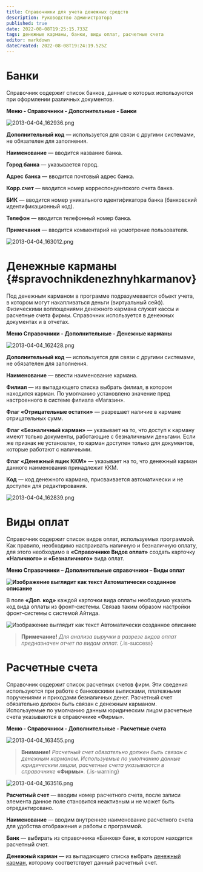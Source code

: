 ```yaml
---
title: Справочники для учета денежных средств
description: Руководство администратора
published: true
date: 2022-08-08T19:25:15.733Z
tags: денежные карманы, банки, виды оплат, расчетные счета
editor: markdown
dateCreated: 2022-08-08T19:24:19.525Z
---
```


# Банки

Справочник содержит список банков, данные о которых используются при оформлении различных документов.

**Меню - Справочники - Дополнительные - Банки**

![2013-04-04_162936.png](/images/admin-guide/directories/money/b54f8df14b74056267131574ab7edf83.png)

**Дополнительный код** — используется для связи с другими системами, не обязателен для заполнения.

**Наименование** — вводится название банка.

**Город банка** — указывается город.

**Адрес банка** — вводится почтовый адрес банка.

**Корр.счет** — вводится номер корреспондентского счета банка.

**БИК** — вводится номер уникального идентификатора банка (банковский идентификационный код).

**Телефон** — вводится телефонный номер банка.

**Примечания** — вводится комментарий на усмотрение пользователя.

![2013-04-04_163012.png](/images/admin-guide/directories/money/61e394e1cc8b2653e2db5c31fb72741d.png)

# Денежные карманы {#spravochnikdenezhnyhkarmanov}

Под денежным карманом в программе подразумевается объект учета, в котором могут накапливаться деньги (виртуальный сейф). Физическими воплощениями денежного кармана служат кассы и расчетные счета фирмы. Справочник используется в денежных документах и в отчетах.

**Меню Справочники - Дополнительные - Денежные карманы**

![2013-04-04_162428.png](/images/admin-guide/directories/money/6e4d01ffa75bd6f9ea8ce07ae20ad3ea.png)

**Дополнительный код** — используется для связи с другими системами, не обязателен для заполнения.

**Наименование** — ввести наименование кармана.

**Филиал** — из выпадающего списка выбрать филиал, в котором находится карман. По умолчанию установлено значение пред настроенного в системе филиала «Магазин».

**Флаг «Отрицательные остатки»** — разрешает наличие в кармане отрицательных сумм.

**Флаг «Безналичный карман»** — указывает на то, что доступ к карману имеют только документы, работающие с безналичными деньгами. Если же признак не установлен, то карман доступен только для документов, которые работают с наличными.

**Флаг «Денежный ящик ККМ»** — указывает на то, что денежный карман данного наименования принадлежит ККМ.

**Код** — код денежного кармана, присваивается автоматически и не доступен для редактирования.

![2013-04-04_162839.png](/images/admin-guide/directories/money/62cb01503bddb2fe794c8b9fa4feba50.png)

# Виды оплат

Справочник содержит список видов оплат, используемых программой. Как правило, необходимо настраивать наличную и безналичную оплату, для этого необходимо в **«Справочнике Видов оплат»** создать карточку **«Наличного»** и **«Безналичного»** вида оплат.

**Меню Справочники – Дополнительные справочники – Виды оплат**

**![Изображение выглядит как текст Автоматически созданное описание](/images/admin-guide/directories/money/38ed3875f2381ee97e3260d16edd840e.png)**

В поле **«Доп. код»** каждой карточки вида оплаты необходимо указать код вида оплаты из фронт-системы. Связав таким образом настройки фронт-системы с системой Айтида.

![Изображение выглядит как текст Автоматически созданное описание](/images/admin-guide/directories/money/e9121808944428e917454ec0f0fec2ab.png)

> **Примечание!** *Для анализа выручки в разрезе видов оплат предназначен отчет по видам оплат.*
{.is-success}


# Расчетные счета

Справочник содержит список расчетных счетов фирм. Эти сведения используются при работе с банковскими выписками, платежными поручениями и приходами безналичных денег. Расчетный счет обязательно должен быть связан с денежным карманом. Используемые по умолчанию данным юридическим лицом расчетные счета указываются в справочнике «Фирмы».

**Меню - Справочники - Дополнительные - Расчетные счета**

![2013-04-04_163455.png](/images/admin-guide/directories/money/d8a3e5be416cdbbd57107468111abb8a.png)

> **Внимание!** *Расчетный счет обязательно должен быть связан с денежным карманом. Используемые по умолчанию данные юридическим лицом, расчетные счета указываются в справочнике* **«Фирмы»***.*
{.is-warning}


![2013-04-04_163516.png](/images/admin-guide/directories/money/8c89a24ca86ba3b779df002d0f22b281.png)

**Расчетный счет** — вводим номер расчетного счета, после записи элемента данное поле становится неактивным и не может быть отредактировано.

**Наименование** — вводим внутреннее наименование расчетного счета для удобства отображения и работы с программой.

**Банк** — выбирать из справочника «Банков» банк, в котором находится расчетный счет.

**Денежный карман** — из выпадающего списка выбрать [денежный карман](#spravochnikdenezhnyhkarmanov), которому соответствует данный расчетный счет.
